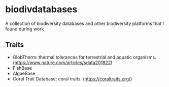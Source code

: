 # biodivdatabases
A collection of biodiversity databases and other biodiversity platforms that I found during work

## Traits

- GlobTherm: thermal tolerances for terrestrial and aquatic organisms. (https://www.nature.com/articles/sdata201822)
- FishBase
- AlgaeBase
- Coral Trait Database: coral traits. (https://coraltraits.org/)
